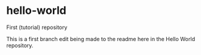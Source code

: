 # hello-world
First (tutorial) repository

This is a first branch edit being made to the readme here in the Hello World repository.
